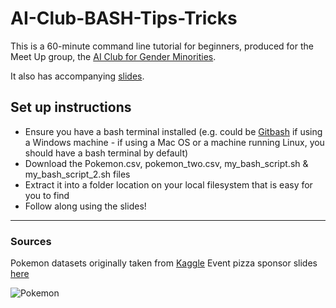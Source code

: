 # AI-Club-BASH-Tips-Tricks

This is a 60-minute command line tutorial for beginners, produced for the Meet Up group, the [AI Club for Gender Minorities](https://www.meetup.com/ai-club/events/262441143/).

It also has accompanying [slides](https://docs.google.com/presentation/d/1LouUtvsGt6gTE8GnSLFyFCXImih5Dj4Y739G-KTRO3A/edit?usp=sharing).

## Set up instructions
 
 - Ensure you have a bash terminal installed (e.g. could be [Gitbash](https://gitforwindows.org/) if using a Windows machine - if using a Mac OS or a machine running Linux, you should have a bash terminal by default)
 - Download the Pokemon.csv, pokemon_two.csv, my_bash_script.sh & my_bash_script_2.sh files
 - Extract it into a folder location on your local filesystem that is easy for you to find
 - Follow along using the slides!


--------------------
### Sources

Pokemon datasets originally taken from [Kaggle](https://www.kaggle.com/abcsds/pokemon/)
Event pizza sponsor slides [here](https://docs.google.com/presentation/d/1oDBcP__ooS7jQWLH7V8QXq8JmCDYJpDOKLgAKXtT5k0/edit?usp=sharing)

![Pokemon](https://s3-ap-southeast-1.amazonaws.com/images.marketing-interactive.com/wp-content/uploads/2018/11/14230247/Pokemon_McDonalds-Malaysia_1.jpeg)
